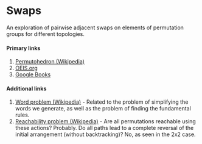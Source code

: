 # Swaps

An exploration of pairwise adjacent swaps on elements of permutation groups for different topologies.

#### Primary links
1. [Permutohedron (Wikipedia)](https://en.wikipedia.org/wiki/Permutohedron)
2. [OEIS.org](https://oeis.org/A008302)
3. [Google Books](https://books.google.com/books?id=5RZbAAAAYAAJ&pg=PA454&lpg=PA454&dq=1,+6,+20,+49,+98,+169,+259,+359,+455,+531,+573,+573,+531,+455,+359,+259,+169,+98,+49,+20,+6,+1&source=bl&ots=Sr3NrSgmTH&sig=ytNOAiuIX4P1ux1_5TM9h4CfzEo&hl=en&sa=X&ved=0ahUKEwjjv8q62pHVAhUpllQKHWRVDSYQ6AEILDAB#v=onepage&q=1%2C%206%2C%2020%2C%2049%2C%2098%2C%20169%2C%20259%2C%20359%2C%20455%2C%20531%2C%20573%2C%20573%2C%20531%2C%20455%2C%20359%2C%20259%2C%20169%2C%2098%2C%2049%2C%2020%2C%206%2C%201&f=false)

#### Additional links
1. [Word problem (Wikipedia)](https://en.wikipedia.org/wiki/Word_problem_(mathematics)) - Related to the problem of simplifying the words we generate, as well as the problem of finding the fundamental rules.
2. [Reachability problem (Wikipedia)](https://en.wikipedia.org/wiki/Reachability_problem) - Are all permutations reachable using these actions?  Probably.  Do all paths lead to a complete reversal of the initial arrangement (without backtracking)?  No, as seen in the 2x2 case.